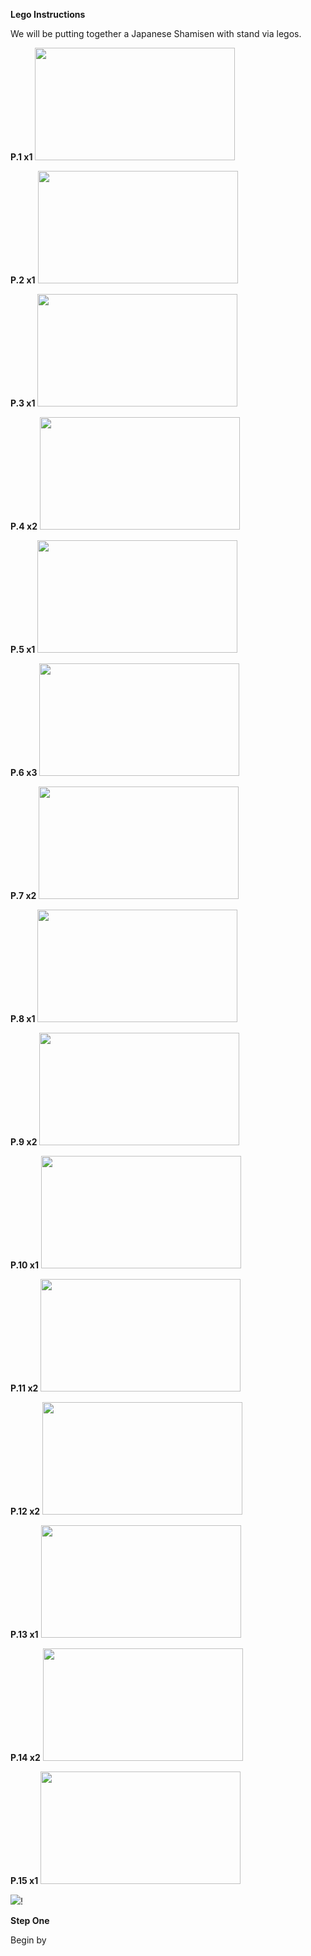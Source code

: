 **Lego Instructions**

We will be putting together a Japanese Shamisen with stand via legos.

<b>P.1 x1</b> 
<img src="https://i.imgur.com/5cV4AZC.jpg" width="320" height="180" /> 

<b>P.2 x1</b>
<img src="https://i.imgur.com/cESFtNF.jpg" width="320" height="180" />

<b>P.3 x1</b> 
<img src="https://i.imgur.com/QraoKrd.jpg" width="320" height="180" />

<b>P.4 x2</b> 
<img src="https://i.imgur.com/TXrobn4.jpg" width="320" height="180" />

<b>P.5 x1</b>
<img src="https://i.imgur.com/CTJjehn.jpg" width="320" height="180" />

<b>P.6 x3</b>
<img src="https://i.imgur.com/qCX9Vbd.jpg" width="320" height="180" />

<b>P.7 x2</b>
<img src="https://i.imgur.com/iGJBlnf.jpg" width="320" height="180" />

<b>P.8 x1</b>
<img src="https://i.imgur.com/hq0848C.jpg" width="320" height="180" />

<b>P.9 x2</b>
<img src="https://i.imgur.com/M4jUo1U.jpg" width="320" height="180" />

<b>P.10 x1</b>
<img src="https://i.imgur.com/WPzMwwG.jpg" width="320" height="180" />

<b>P.11 x2</b> 
<img src="https://i.imgur.com/LlEzbm9.jpg" width="320" height="180" />

<b>P.12 x2</b>
<img src="https://i.imgur.com/50tkhlg.jpg" width="320" height="180" />

<b>P.13 x1</b>
<img src="https://i.imgur.com/cRWribs.jpg" width="320" height="180" />

<b>P.14 x2</b>
<img src="https://i.imgur.com/nh6M7oi.jpg" width="320" height="180" />

<b>P.15 x1</b>
<img src="https://i.imgur.com/slFrEro.jpg" width="320" height="180" />

![](https://s3.amazonaws.com/peoplepng/wp-content/uploads/2018/07/16082000/Black-Banner-Transparent-1024x576.png)!

**Step One**

Begin by 
